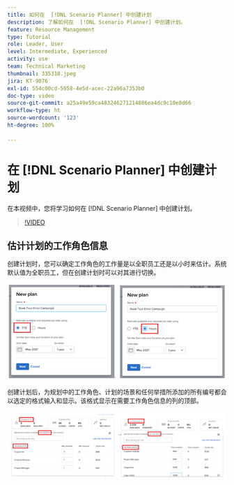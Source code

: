 ```yaml
---
title: 如何在  [!DNL Scenario Planner] 中创建计划
description: 了解如何在  [!DNL Scenario Planner] 中创建计划。
feature: Resource Management
type: Tutorial
role: Leader, User
level: Intermediate, Experienced
activity: use
team: Technical Marketing
thumbnail: 335318.jpeg
jira: KT-9076
exl-id: 554c00cd-5958-4e5d-acec-22a96a7353b0
doc-type: video
source-git-commit: a25a49e59ca483246271214886ea4dc9c10e8d66
workflow-type: ht
source-wordcount: '123'
ht-degree: 100%

---
```


# 在 [!DNL Scenario Planner] 中创建计划

在本视频中，您将学习如何在 [!DNL Scenario Planner] 中创建计划。

>[!VIDEO](https://video.tv.adobe.com/v/335318/?quality=12&learn=on)

## 估计计划的工作角色信息

创建计划时，您可以确定工作角色的工作量是以全职员工还是以小时来估计。系统默认值为全职员工，但在创建计划时可以对其进行切换。

![在 [!UICONTROL New Plan] 窗口中选择 [!UICONTROL FTE] 或 [!UICONTROL Hours]](assets/scenario-planner-1.png)

创建计划后，为规划中的工作角色、计划的场景和任何举措所添加的所有编号都会以选定的格式输入和显示。该格式显示在需要工作角色信息的列的顶部。

![查看 [!UICONTROL FTE] 或 [!UICONTROL Hours] 中的信息，位于 [!DNL Scenario Planner]](assets/scenario-planner-2.png)
